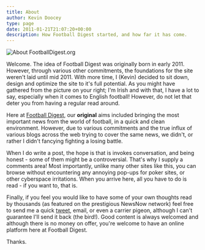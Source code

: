 ```yaml
---
title: About
author: Kevin Doocey
type: page
date: 2011-01-21T21:07:20+00:00
description: How Football Digest started, and how far it has come.
---
```


![About FootballDigest.org](/wp-content/uploads/2011/01/About-Football-Digest.jpg)

Welcome. The idea of Football Digest was originally born in early 2011. However, through various other commitments, the foundations for the site weren't laid until mid 2011. With more time, I (Kevin) decided to sit down, design and optimize the site to it's full potential. As you might have gathered from the picture on your right; I'm Irish and with that, I have a lot to say, especially when it comes to English football! However, do not let that deter you from having a regular read around.

Here at [Football Digest][1], our **original** aims included bringing the most important news from the world of football, in a quick and clean environment. However, due to various commitments and the true influx of various blogs across the web trying to cover the same news, we didn't, or rather I didn't fancying fighting a losing battle.

When I do write a post, the hope is that is invokes conversation, and being honest - some of them might be a controversial. That's why I supply a comments area! Most importantly, unlike many other sites like this, you can browse without encountering any annoying pop-ups for poker sites, or other cyberspace irritations. When you arrive here, all you have to do is read - if you want to, that is.

Finally, if you feel you would like to have some of your own thoughts read by thousands (as featured on the prestigious NewsNow network) feel free to send me a quick [tweet][2], email, or even a carrier pigeon, although I can't guarantee I'll send it back (the bird!). Good content is always welcomed and although there is no money on offer, you're welcome to have an online platform here at Football Digest.

Thanks.

 [1]: https://www.footballdigest.org/ "Football Digest"
 [2]: http://twitter.com/kevindoocey "kevin doocey twitter"
